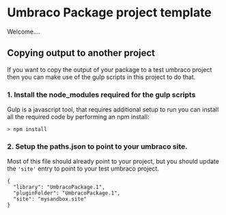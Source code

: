 # Umbraco Package project template

Welcome....


## Copying output to another project

If you want to copy the output of your package to a test umbraco project then you can make use of the gulp scripts in this project to do that. 

### 1. Install the node_modules required for the gulp scripts 

Gulp is a javascript tool, that requires additional setup to run
you can install all the required code by performing an npm install:

```
> npm install 
```

### 2. Setup the paths.json to point to your umbraco site.

Most of this file should already point to your project,
but you should update the `'site'` entry to point to
your test umbraco project. 

```
{
  "library": "UmbracoPackage.1",
  "pluginFolder": "UmbracoPackage.1",
  "site": "mysandbox.site"
}
```

